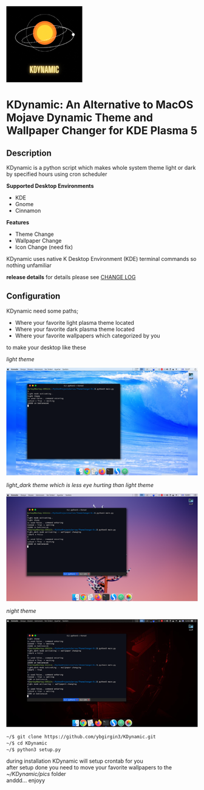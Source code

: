 <img src="images/KDynamicLogo.gif" width=200>

# KDynamic: An Alternative to MacOS Mojave Dynamic Theme and Wallpaper Changer for KDE Plasma 5

## Description

KDynamic is a python script which makes whole system theme light or dark by specified hours using cron scheduler

**Supported Desktop Environments**
- KDE
- Gnome
- Cinnamon

**Features**
- Theme Change
- Wallpaper Change
- Icon Change (need fix)

KDynamic uses native K Desktop Environment (KDE) terminal commands so nothing unfamiliar

__release details__
for details please see [CHANGE LOG](CHANGE_LOG)



## Configuration

KDynamic need some paths;
- Where your favorite light plasma theme located
- Where your favorite dark plasma theme located
- Where your favorite wallpapers which categorized by you

to make your desktop like these

*light theme*

<img src='images/light.png'/>

*light_dark theme which is less eye hurting than light theme*

<img src='images/light_dark_false.png'/>

*night theme*

<img src='images/night.png'/>


```sh
~/$ git clone https://github.com/ybgirgin3/KDynamic.git
~/$ cd KDynamic
~/$ python3 setup.py
```

during installation KDynamic will setup crontab for you<br>
after setup done you need to move your favorite wallpapers to the *~/KDynamic/pics* folder<br>
anddd... enjoyy



